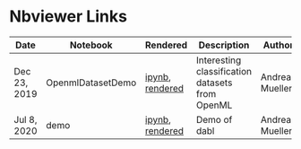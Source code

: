 # Nbviewer Links

|  Date  | Notebook | Rendered   | Description  |  Author | Contributor(s) |
|---|---|---|---|---| ---|
| Dec 23, 2019 | OpenmlDatasetDemo  | [ipynb](https://github.com/bhishanpdl/dabl/blob/master/notebooks/OpenmlDatasetDemo.ipynb), [rendered](https://nbviewer.jupyter.org/github/bhishanpdl/dabl/blob/master/notebooks/OpenmlDatasetDemo.ipynb)  | Interesting classification datasets from OpenML  | Andreas Mueller  | Bhishan Poudel|
| Jul 8, 2020| demo  | [ipynb](https://github.com/bhishanpdl/dabl/blob/master/notebooks/demo.ipynb), [rendered](https://nbviewer.jupyter.org/github/bhishanpdl/dabl/blob/master/notebooks/demo.ipynb)  | Demo of dabl  | Andreas Mueller  | Bhishan Poudel|

